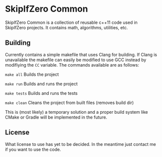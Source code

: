 # SkipIfZero Common

SkipIfZero Common is a collection of reusable c++11 code used in SkipIfZero projects. It contains math, algorithms, utilities, etc.

## Building

Currently contains a simple makefile that uses Clang for building. If Clang is unavailable the makefile can easily be modified to use GCC instead by modifiying the `CC` variable. The commands available are as follows:

`make all` Builds the project

`make run` Builds and runs the project

`make tests` Builds and runs the tests

`make clean` Cleans the project from built files (removes build dir)

This is (most likely) a temporary solution and a proper build system like CMake or Gradle will be implemented in the future.

## License
What license to use has yet to be decided. In the meantime just contact me if you want to use the code.
